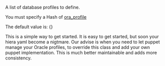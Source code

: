 A list of database profiles to define.

You must specify a Hash of [ora_profile](/docs/ora_config/ora_profile.html)

The default value is: {}

This is a simple way to get started. It is easy to get started, but soon your hiera yaml become a nigtmare. Our advise is when you need to let puppet manage your Oracle profiles, to override this class and  add your own puppet implementation. This is much better maintainable
and adds more consistency.
